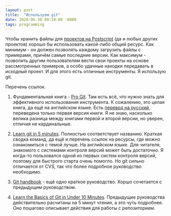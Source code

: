 ```yaml
---
layout: post
title:  "Используем git"
date: 2020-06-30 09:19:00 -0000
tags: programming
---
```


Чтобы хранить файлы для [проектов на Postscript](/post/postscript_digest) (да и любых других проектов) хорошо бы использовать какой-либо общий ресурс. Как минимум - он должен позволять каждому загрузить файлы с примерами, причём самые последние версии. Как максимум - позволить другим пользователям вести свои проекты на основе рассмотренных примеров, а особо удачные находки передавать в исходный проект. И для этого есть отличные инструменты. Я использую git. 

Перечень ссылок.

1. Фундаментальная книга - [Pro Git](https://git-scm.com/book/en/v2). Там есть всё, что нужно знать для эффективного использования инструмента. К сожалению, это целая книга, да ещё на английском языке. Есть [перевод на русский](https://github.s3.amazonaws.com/downloads/GArik/progit/progit.ru.pdf?X-Amz-Algorithm=AWS4-HMAC-SHA256&X-Amz-Credential=AKIAISTNZFOVBIJMK3TQ%2F20200629%2Fus-east-1%2Fs3%2Faws4_request&X-Amz-Date=20200629T222333Z&X-Amz-Expires=300&X-Amz-SignedHeaders=host&X-Amz-Signature=3d1ae1a3870ddf12773b0606938e9d477a7fa34f1b1783e516468203a996af50),  переведена только первая версия книги. Я не знаю, насколько велика разница между книгами первой и второй версии, но уверен, отличия не кардинальные.

2. [Learn git in 5 minutes](https://learnxinyminutes.com/docs/git/). Полностью соответствует названию. Краткая сводка команд, да ещё и перечень ссылок на ресурсы, где можно ознакомиться с темой лучше. На английском языке. Для читателя, знакомого с системами контроля версий может быть достаточно. Я когда-то пользовался одной из первых систем контроля версий, поэтому для быстрого старта очень помогло. Но git сильно отличается от CVS, так что более подробное руководство необходимо.

3. [Git handbook](https://guides.github.com/introduction/git-handbook/) - ещё одно краткое руководство. Хоршо сочетается с предыдущим руководством. 

4. [Learn the Basics of Git in Under 10 Minutes](https://www.freecodecamp.org/news/learn-the-basics-of-git-in-under-10-minutes-da548267cc91/). Предыдущие руководства действительно расчитаны на 5 минут чтения, а это чуть подробнее. Оно пошагово описывает действия для работы с репозиторием.